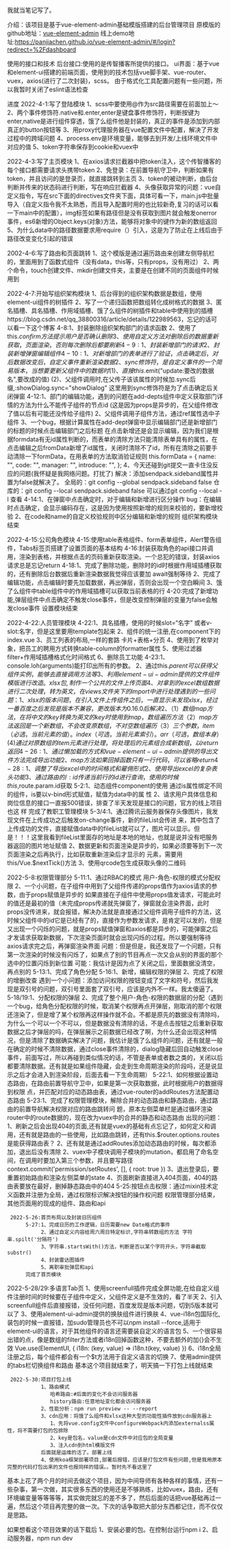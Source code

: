 我就当笔记写了。

介绍：该项目是基于vue-element-admin基础模版搭建的后台管理项目
   原模版的github地址：[vue-element-admin](https://github.com/PanJiaChen/vue-element-admin)
   线上demo地址:https://panjiachen.github.io/vue-element-admin/#/login?redirect=%2Fdashboard
   
使用的接口和技术
   后台接口:使用的是传智播客所提供的接口。
   ui界面：基于vue和element-ui搭建的前端页面，使用到的技术包括vue脚手架、vue-router、vuex，axios(进行了二次封装)，scss。
   由于格式化工具配置问题有一些问题，所以我暂时关闭了eslint语法检查

   <!-- 由于研一有专业课要上，并且导师那边要求写论文以及各种各样的事情，所以这个项目耗时比较长，但是每天都会至少做一部分，毕竟一天不学前端我浑身难受啊 -->

进度
   2022-4-1:写了登陆模块
            1、scss中要使用@作为src路径需要在前面加上～
            2、两个事件修饰符.native和.enter,enter是键盘事件修饰符，判断按键为enter,native是进行组件穿透，饿了么组件他是封装的，真正的事件是添加到内部真正的button按钮等
            3、用proxy代理服务器在vue配置文件中配置，解决了开发过程中的跨域问题
            4、process.env是环境变量，能够去到开发/上线环境文件中对应的值
            5、token字符串保存到cookie和vuex中
   
   2022-4-3:写了主页模块
            1、在axios请求拦截器中把token注入，这个传智播客的每个接口都需要请求头携带token
            2、免登录：在前置导航守卫中，判断如果有token，并且访问的是登录页，就直接跳转到主页
            3、token的被动判断，由后台判断并传来的状态码进行判断，写在响应拦截器
            4、头像获取异常的问题：vue自定义指令，写在src下面的directives文件夹下面，具体可看一下，main.js中批量导入（自定义指令我不太熟悉，而且导入配置时用的也比较新奇,复习的话可以看一下main中的配置），img标签如果有路径但是没有获取到图片就会触发onerror事件，es6新增的Object.keys(对象)方法，能够将对象中的键作为新的数组返回
            5、为什么data中的路径数据要求用require（）引入，这是为了防止在上线后由于路径改变变化引起的错误

   2002-4-6:写了路由和页面跳转
            1、这个模版是通过遍历路由来创建左侧导航栏的，里面用到了函数式组件（没有data，this等，只有props，没有用过）
            2、两个命令，touch创建文件、mkdir创建文件夹，主要是在创建不同的页面组件时候用到

   2022-4-7:开始写组织架构模块
            1、后台得到的组织架构数据是数组，使用element-ui组件的树插件
            2、写了一个递归函数把数组转化成树格式的数据
            3、匿名插槽、具名插槽、作用域插槽、饿了么组件的树插件和table中使用到的插槽https://blog.csdn.net/qq_38800316/article/details/122989563，忘记的话可以看一下这个博客
        4-8:1、封装删除组织架构部门的请求函数
            2、使用了this.$confirm方法提示用户是否确认删除
            3、使用自定义方法对删除后的数据重新获取，页面渲染，否则每次删除后都要刷新
        4-9:1、封装新增部门的请求
            2、封装新增弹窗编辑组件
       4-10:1、对新增部门的表单进行了验证，点击确定后，对后数据改变后，自定义事件重新渲染数据
            2、sync修饰符，是自定义事件的一个简易版本，当想要更新父组件中的数据时
               (1)、直接this.$emit("update:要改的数据名",要改成的值)
               (2)、父组件调用时,在父传子该该属性的时候加.sync后缀,:showDialog.sync="showDialog"
               这里用到sync修饰符是为了点击确定后关闭弹窗
       4-12:1、部门的编辑功能，遇到的问题在add-depts组件中定义获取部门详情的方法为什么不能传子组件的节点id
               (这是因为props是异步的，在父组件修改了值以后有可能还没传给子组件)
            2、父组件调用子组件方法，通过ref属性选中子组件
            3、一个bug，根据计算属性在add-dept弹窗中显示编辑部门还是新增部门的标题的时候点击编辑部门之后标题
               在点击新增还是会显示编辑，因为我们是根据formdata有无id属性判断的，而表单的清除方法只能清除表单具有的属性，在点击编辑之后fromData新增了id属性，关闭时清除不了id，所有在清除之前要手动清除一下formData，在用表单的方法取消验证规则
                     this.formData = {
                        name: "",
                        code: "",
                        manager: "",
                        introduce: "",
                     };
            4、今天还碰到git提交一直卡住没反应的问题(我怀疑是我网络问题。打扰了)
               解决：添加sendpack.sideband属性并置为false就解决了。
                     全局的：git config --global sendpack.sideband false
                     仓库的：git config --local sendpack.sideband false
                     可以通过git config --local -l 查看
       4-14:1、在弹窗中点击确定时，对于编辑和新增进行区分操作
               bug：在编辑时点击确定，会显示编码存在，这是因为使用按照新增的规则来校验的，要新增校验
            2、在code和name的自定义校验规则中区分编辑和新增的规则
   组织架构模块结束

   2022-4-15:公司角色模块
       4-15:使用table表格组件、form表单组件，Alert警告组件，Tabs标签页搭建了设置页面的基本结构
            <!-- 10点多了，我顶不住了我太困了，最近事情太多了 -->
       4-16:封装获取角色的api接口并调用，渲染到表格，并根据点击的页码重新获取渲染。一个总犯的错误，封装axios
            请求总是忘记return
       4-18:1、完成了删除功能，删除时的id时根据作用域插槽获取的，还有删除后台数据后重新渲染数据我觉得应该要加
            await强制等待
            2、完成了编辑功能，点击编辑时要先加载数据，再出弹层，否则会出现一个空白瞬间
            3、饿了么组件中table组件中的作用域插槽可以获取当前表格的行
            <!-- 11点多了，剩一个新增的接口明天写吧，偷个懒 -->
       4-20:完成了新增功能,弹层组件中点击确定不触发close事件，但是改变控制弹层的变量为false会触发close事件
   设置模块结束

   2022-4-22:人员管理模块
       4-22:1、具名插槽，使用的时候slot=“名字” 或者v-slot:名字，但是这里要用template包起来
            2、组件的统一注册,在component下的index.vue
            3、员工列表的布局,一样的套路 卡片+表格+分页
            4、使用到了枚举对象，把员工的聘用方式转换table-column的formatter属性
            5、使用过滤器filter+作用域插槽格式化时间格式
            6、删除员工功能
       4-23:1、console.loh(arguments)能打印出所有的参数。
            2、通过this.$parent可以获得父组件实例，能够去直接调用方法等
            3、利用element-ui-admin提供的文件组件模版进行改造。xlsx包,制作一个公共的文件上传页面
            4、对拿到的excel数组数据进行二次处理，转为英文，在views文件夹下的import中进行处理
            遇到的一些问题：1、xlsx的版本问题，在引入文件上传组件之后，一直显示未发现xlsx，经过一番百度之后发现是版本不兼容，更改版本为0.16.0后解决
                         2、（1）数组map方法，在将中文的key转换为英文的key时使用到map，数组遍历方法
                            （2）map方法返回是一个新数组，不会改变原数组，不对空数组遍历
                            （3）三个参数，item（必选，当前元素的值）。index（可选，当前元素索引）。arr（可选，数组本身）
                             (4)通过对原数组的item元素进行处理，将处理后的元素组合成新数组，以return返回
       4-26:1、通过懒加载的方式和vue-element-ui-admin提供的导出文件方法完成导出功能
            2、map方法如果回掉函数只有一行代码，可以省略return
       4-28:1、调整了导出excel中的时间格式和雇佣形式
            2、使用导出excel的复杂表头功能
            3、通过路由的/:id传递当前行的id进行查询，使用的时候this,$route.param.id获取
        5-2:1、动态组件component的使用  通过is属性绑定不同的组件，is要以v-bind形式赋值，赋值为data中的属
               性
            2、请求用户具体信息和岗位信息的接口一直报500错误，排查了半天发现是接口的问题，官方的线上项目也这 
               样
      完成了教职工管理模块
      5-3/4:1、通过腾讯云服务器保存头像图片，我发现文件在上传成功之后触发on-change事件，新的fileList会传进
               来，其中包含了上传成功的文件，直接赋值data中的fileList就可以了，图片可以显示。但是！！！这里我看到fileList里面存的地址是本地的地址，也就是说并没有吧服务器返回的图片地址赋值
            2、数据更新和页面渲染是异步的，如果必须要等到下一次页面渲染之后再执行，比如获取重新渲染后才显示的
               元素，需要用this/Vue.$nextTick()方法
            3、使用qrcode包生成获取头像的二维码

   2022-5-8:权限管理部分
         5-11:1、通过RBAC的模式  用户-角色-权限的模式分配权限
             2、一个小问题，在子组件中用到了父组件传递的props值作为axios请求的参数，由于props赋值是异步的
               如果直接在子组件中使用props值发请求，可能此时的值还是最初的值（未完成props传递就先弹窗了，弹窗就会渲染界面，此时props没传进来，就会报错，解决办法就是直接通过父组件调用子组件的方法，这时候父组件中的id它是已经有了的，直接作为参数发请求，是肯定可以发的，但是又出现一个闪烁的问题，就是props赋值弹窗和axios都是异步的，可能弹窗之后才发请求获取新数据，下次渲染页面时就会出现闪烁的过程。所以要强制等待axios请求完之后，再弹窗渲染界面
               问题：但是但是，我还发现了一个问题，只有第一次渲染的时候没有闪烁了，如果点了别的节目再点一次又会从别的界面的那个选中的位置闪烁到新位置
               可能：我估计是因为点了关闭之后，里面数据没清空，再点别的
         5-13:1、完成了角色分配
         5-16:1、新增，编辑权限的弹层
              2、完成了权限的增删改查
              遇到一个小问题：添加访问权限的按钮变成了文字和符号，然后我发现是双引号的问题，双引号里面套了双引号，应该是内外不一样。我太傻逼了。
      5-18/19:1、分配权限的弹层
              2、完成了整个用户-角色-权限的数据层的分配（遇到一个bug，给角色分配权限的时候，取消某个权限再点开弹层，刚取消的那个权限还渲染了，但是增了某个权限再这样操作就不会。不都是原先的数据没有清除吗，为什么一个可以一个不可以，但是数据没有清除的话，不是点击按钮之后重新获取数据之后才弹层的吗，在弹层展示之前数据已经改了啊，为什么还会出现这种情况，但是清除了数据确实解决了问题，我估计是饿了么组件的问题，还有就是一般在确定的时候不清除数据，通过close事件清除的，dialog隐藏后回自动触发close事件，前面写过，所以再碰到类似情况的话，不管是表单或者数之类的，关闭以后都要清除数据。还有就是如果组件隐藏，会走到生命周期渲染的阶段吗，还是说显示之后才会进入到渲染阶段，后面去看一下生命周期）
         5-22:1、如何根据设置动态路由，在路由前置导航守卫中，如果是第一次获取数据，此时根据用户的数据得到权限
              点，并匹配对应的动态路由表，通过vue-router的addRoutes方法配置动态路由
         5-23:1、完成了权限管理模块，解除合并的动态路由和静态路由，通过路由的前置导航解决权限对应的路由跳转问
              题，原本左侧菜单栏是通过循环渲染router中的route数据的，现在改为vuex中的合并的静态和动态路由
              出现的问题：1、刷新之后会出现404的页面,还有就是vuex的基础有点忘记了，如何定义和调用，还有就是路由的一些使用，比如路由跳转，还有this.$router.options.routes是能获得路由表？
                        2、还有就是通过addRoutes添加动态路由的时候，每次都添加，退出后没有清除
              2、vuex中子模块调用子模块的mutation，都启用了命名空间，在调用时要加入第三个参数，并且要写路径
                  context.commit('permission/setRoutes', [], { root: true })
              3、退出登录后，要重置初始路由和渲染左侧菜单的state
              4、页面刷新直接进入404页面，404的路由表要放在最好，删掉静态路由中的404
          5-25:按钮点击权限：通过mixin技术定义函数并注册为全局，通过权限标识解决按钮的操作权问题
权限管理部分结束，其他页面用的现成的组件、路由和api

     2022-5-26:首页布局以及封装日历组件
          5-27:1、完成日历的工作逻辑，日历需要new Date格式的事件
               2、通过自定义内容给周六周日特定标识,字符串转数组的方法 字符串.spilt('分隔符')
               3、字符串.startsWith()方法，判断是否以某个字符开头，字符串截取substr()
               4、封装雷达图插件
               5、离职审批弹层和api
          完成了首页模块

   2022-5-28/29:多语言Tab页
               1、使用screenfull插件完成全屏功能,在给自定义组件注册时间的时候要在子组件中定义，父组件定义是不生效的，看了半天
               2、引入screenfull组件后直接报错，没任何问题，百度发现是版本问题，切到5版本就可以了
               3、使用alement-ui-admin提供的换肤组件进行换肤
               4、vue-i18n包国际化,装包的时候一直报错，加sudo管理员也不可以npm install --force,适用于element-ui的语言，对于其他组件的语言还需要装自定义的语言包
               5、一个很容易出错的点，像是数组的filter方法或者i18n回掉函数这种，不要去额外的加{}会不生效
               Vue.use(ElementUI, {
                          i18n: (key, value) => i18n.t(key, value)
               })
               6、i18n全局注册之后，每个组件都会有一个$t方法用于自定义语言的切换
               7、使用admin提供的tabs栏切换组件和路由
     基本这个项目就结束了，明天搞一下打包上线就结束


     2022-5-30:项目打包上线
               1、路由模式
                  哈希路由:#后面的变化不会访问服务器
                  history路由:任意地址变化都会访问服务器
               2、性能分析：npm run preview -- --report
               3、cdn应用：将饿了么组件和xlsx这种大型的功能性插件放到cdn服务器上
                  1、先将vue.config文件中configureWebpack内添加externalss属性，将不需要打包的包排除
                  2、key是包名，value是cdn文件中对应包的全局变量
                  3、注入cdn到html模版文件
               后面就是运维的活了。部署上线
               4、使用koa框架部署项目,部署后报错，应该是打包文件有些问题,但是我用原本完整的代码打包出来的文件也报同样的错误。。暂时先不看这里了

基本上花了两个月的时间去做这个项目，因为中间导师有各种各样的事情，还有一些杂事，第一次做，其实很多东西的使用还是不够熟练，比如vuex，路由，还有环境编变量等等等等，其实做完就忘的差不多了，然后后面的话把vue基础再过一遍，然后这个项目再完整的做一次。下次的话争取把大部分东西都记住，而不仅仅是思路。

如果想看这个项目效果的话下载后
1、安装必要的包。在控制台运行npm i
2、启动服务器，npm run dev






    
            



